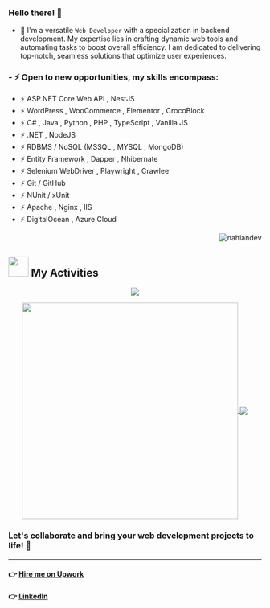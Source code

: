 ### Hello there! 👋

- 🔭 I'm a versatile `Web Developer` with a specialization in backend development. My expertise lies in crafting dynamic web tools and automating tasks to boost overall efficiency. I am dedicated to delivering top-notch, seamless solutions that optimize user experiences.

### - ⚡ Open to new opportunities, my skills encompass:

  - ⚡ ASP.NET Core Web API , NestJS
  - ⚡ WordPress , WooCommerce , Elementor , CrocoBlock
  - ⚡ C# , Java , Python , PHP , TypeScript , Vanilla JS
  - ⚡ .NET , NodeJS
  - ⚡ RDBMS / NoSQL (MSSQL , MYSQL , MongoDB)
  - ⚡ Entity Framework , Dapper , Nhibernate
  - ⚡ Selenium WebDriver , Playwright , Crawlee
  - ⚡ Git / GitHub
  - ⚡ NUnit / xUnit
  - ⚡ Apache , Nginx , IIS
  - ⚡ DigitalOcean , Azure Cloud

  <p align="right"><img src="https://komarev.com/ghpvc/?username=nahiandev&label=Profile%20views&color=0e75b6&style=flat" alt="nahiandev"/></p>

## <img src="https://media.giphy.com/media/ZCN6F3FAkwsyOGU2RS/giphy.gif" width="40"> **My Activities**

<p align="center">
   <img align="center" src="https://github-readme-streak-stats.herokuapp.com/?user=nahiandev&theme=algolia&hide_border=true"/>
</p>

 <p align="center">
  <a href="https://github.com/nahiandev">
   <img width="430" align="center" src="https://github-readme-stats.vercel.app/api?username=nahiandev&show_icons=true&theme=algolia&count_private=true">
  </a>
  <a href="https://github.com/nahiandev">
    <img align="center" src="https://github-readme-stats.anuraghazra1.vercel.app/api/top-langs/?username=nahiandev&layout=compact&theme=algolia&langs_count=6" />
  </a>

  <!-- <a href="https://github.com/nahiandev/GitHub-Language-Stats">
<img src="https://github.com/nahiandev/GitHub-Language-Stats/blob/master/generated/overview.svg#gh-dark-mode-only" />
<img src="https://github.com/nahiandev/GitHub-Language-Stats/blob/master/generated/languages.svg#gh-dark-mode-only" />
</a> -->

<!-- ![Profile Views](https://komarev.com/ghpvc/?username=nahiandev) -->
</p>

### Let's collaborate and bring your web development projects to life! 🚀

<hr>

#### 👉 [Hire me on Upwork](https://www.upwork.com/freelancers/~01ded0be5baccfa296)

#### 👉 [LinkedIn](https://www.linkedin.com/in/evilprince2009/)
